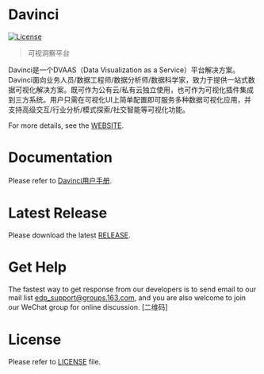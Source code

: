 Davinci
============

[![License](https://img.shields.io/badge/license-Apache%202-4EB1BA.svg)](https://www.apache.org/licenses/LICENSE-2.0.html)

> 可视洞察平台

Davinci是一个DVAAS（Data Visualization as a Service）平台解决方案。Davinci面向业务人员/数据工程师/数据分析师/数据科学家，致力于提供一站式数据可视化解决方案。既可作为公有云/私有云独立使用，也可作为可视化插件集成到三方系统。用户只需在可视化UI上简单配置即可服务多种数据可视化应用，并支持高级交互/行业分析/模式探索/社交智能等可视化功能。

For more details, see the [WEBSITE](https://edp963.github.io/davinci).

Documentation
=============
Please refer to [Davinci用户手册](https://edp-davinci.gitbooks.io/davinci-user-guide-cn/content).

Latest Release
=============
Please download the latest [RELEASE](https://github.com/laincloud/lain/archive/v2.1.1.tar.gz).

Get Help
============
The fastest way to get response from our developers is to send email to our mail list edp_support@groups.163.com,
and you are also welcome to join our WeChat group for online discussion.
[二维码]

License
============
Please refer to [LICENSE](https://github.com/edp963/davinci/blob/master/LICENSE) file.
